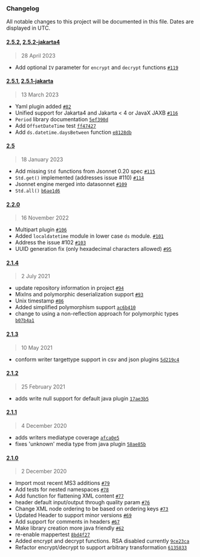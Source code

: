 ### Changelog

All notable changes to this project will be documented in this file. Dates are displayed in UTC.

#### [2.5.2](https://github.com/datasonnet/datasonnet-mapper/compare/2.5.1...2.5.2), [2.5.2-jakarta4](https://github.com/datasonnet/datasonnet-mapper/compare/2.5.1-jakarta...2.5.2-jakarta4)

> 28 April 2023

- Add optional `IV` parameter for `encrypt` and `decrypt` functions [`#119`](https://github.com/datasonnet/datasonnet-mapper/pull/119)

#### [2.5.1](https://github.com/datasonnet/datasonnet-mapper/compare/2.5...2.5.1), [2.5.1-jakarta](https://github.com/datasonnet/datasonnet-mapper/compare/2.5...2.5.1-jakarta)

> 13 March 2023

- Yaml plugin added [`#82`](https://github.com/datasonnet/datasonnet-mapper/pull/82)
- Unified support for Jakarta4 and Jakarta &lt; 4 or JavaX JAXB [`#116`](https://github.com/datasonnet/datasonnet-mapper/pull/116)
- `Period` library documentation [`5ef390d`](https://github.com/datasonnet/datasonnet-mapper/commit/5ef390df6e6b7220f6d1b1ea4b288188336a97aa)
- Add `OffsetDateTime` test [`ff47427`](https://github.com/datasonnet/datasonnet-mapper/commit/ff47427d115f7958954f2f037f5142a5decf2b04)
- Add `ds.datetime.daysBetween` function [`e8128db`](https://github.com/datasonnet/datasonnet-mapper/commit/e8128db17e2e015debf594543b24df0f8e34495f)

#### [2.5](https://github.com/datasonnet/datasonnet-mapper/compare/2.2.0...2.5)

> 18 January 2023

- Add missing `Std `functions from Jsonnet 0.20 spec [`#115`](https://github.com/datasonnet/datasonnet-mapper/pull/115)
- `Std.get()` implemented (addresses issue #110) [`#114`](https://github.com/datasonnet/datasonnet-mapper/pull/114)
- Jsonnet engine merged into datasonnet [`#109`](https://github.com/datasonnet/datasonnet-mapper/pull/109)
- `Std.all()` [`b6ae1d6`](https://github.com/datasonnet/datasonnet-mapper/commit/b6ae1d634f3f352ff62615dfc61e4e1f032c92da)

#### [2.2.0](https://github.com/datasonnet/datasonnet-mapper/compare/2.1.4...2.2.0)

> 16 November 2022

- Multipart plugin [`#106`](https://github.com/datasonnet/datasonnet-mapper/pull/106)
- Added `localdatetime` module in lower case `ds` module. [`#101`](https://github.com/datasonnet/datasonnet-mapper/pull/101)
- Address the issue #102 [`#103`](https://github.com/datasonnet/datasonnet-mapper/pull/103)
- UUID generation fix (only hexadecimal characters allowed) [`#95`](https://github.com/datasonnet/datasonnet-mapper/pull/95)

#### [2.1.4](https://github.com/datasonnet/datasonnet-mapper/compare/2.1.3...2.1.4)

> 2 July 2021

- update repository information in project [`#94`](https://github.com/datasonnet/datasonnet-mapper/pull/94)
- MixIns and polymorphic deserialization support [`#93`](https://github.com/datasonnet/datasonnet-mapper/pull/93)
- Unix timestamp [`#86`](https://github.com/datasonnet/datasonnet-mapper/pull/86)
- Added simplified polymorphism support [`ac6b410`](https://github.com/datasonnet/datasonnet-mapper/commit/ac6b4104b4469b4efe6ef91a6166a53ae2ae59c0)
- change to using a non-reflection approach for polymorphic types [`b07b4a1`](https://github.com/datasonnet/datasonnet-mapper/commit/b07b4a157be8c0bd0b3492548b0b90512bb534eb)

#### [2.1.3](https://github.com/datasonnet/datasonnet-mapper/compare/2.1.2...2.1.3)

> 10 May 2021

- conform writer targettype support in csv and json plugins [`5d219c4`](https://github.com/datasonnet/datasonnet-mapper/commit/5d219c4c6ec16b839ed489b713a277f1b49cd95c)

#### [2.1.2](https://github.com/datasonnet/datasonnet-mapper/compare/2.1.1...2.1.2)

> 25 February 2021

- adds write null support for default java plugin [`17ae3b5`](https://github.com/datasonnet/datasonnet-mapper/commit/17ae3b55814c877bc6bb43ae6f7c818cb12d5b1f)

#### [2.1.1](https://github.com/datasonnet/datasonnet-mapper/compare/2.1.0...2.1.1)

> 4 December 2020

- adds writers mediatype coverage [`afca0e5`](https://github.com/datasonnet/datasonnet-mapper/commit/afca0e5e0e5555f54256df269c6d9621b6ca9be1)
- fixes 'unknown' media type from java plugin [`58ae85b`](https://github.com/datasonnet/datasonnet-mapper/commit/58ae85bc2e84bbacd4a34355a2418f76db3e1ac1)

#### [2.1.0](https://github.com/datasonnet/datasonnet-mapper/compare/2.0.2...2.1.0)

> 2 December 2020

- Import most recent MS3 additions [`#79`](https://github.com/datasonnet/datasonnet-mapper/pull/79)
- Add tests for nested namespaces [`#78`](https://github.com/datasonnet/datasonnet-mapper/pull/78)
- Add function for flattening XML content [`#77`](https://github.com/datasonnet/datasonnet-mapper/pull/77)
- header default input/output through quality param [`#76`](https://github.com/datasonnet/datasonnet-mapper/pull/76)
- Change XML node ordering to be based on ordering keys [`#73`](https://github.com/datasonnet/datasonnet-mapper/pull/73)
- Updated Header to support minor versions [`#69`](https://github.com/datasonnet/datasonnet-mapper/pull/69)
- Add support for comments in headers [`#67`](https://github.com/datasonnet/datasonnet-mapper/pull/67)
- Make library creation more java friendly [`#62`](https://github.com/datasonnet/datasonnet-mapper/pull/62)
- re-enable mappertest [`8bd4f27`](https://github.com/datasonnet/datasonnet-mapper/commit/8bd4f27571782501ec7d0ae0fc96b6e4b3fa51e2)
- Added encrypt and decrypt functions. RSA disabled currently [`9ce23ca`](https://github.com/datasonnet/datasonnet-mapper/commit/9ce23ca8e47483f1c9e982e4d611dde5b1077ea3)
- Refactor encrypt/decrypt to support arbitrary transformation [`6135833`](https://github.com/datasonnet/datasonnet-mapper/commit/61358335ff41fc98cba5f5e0added1a4b898e8cf)
